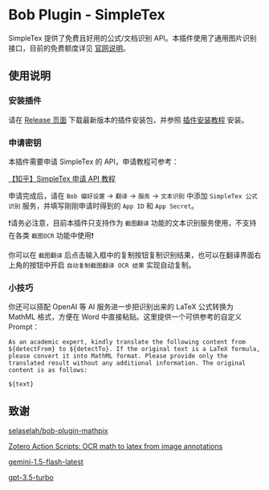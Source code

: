 # Bob Plugin - SimpleTex

SimpleTex 提供了免费且好用的公式/文档识别 API。本插件使用了通用图片识别接口，目前的免费额度详见 [官网说明](https://simpletex.cn/api)。

## 使用说明

### 安装插件

请在 [Release 页面](https://github.com/wakewon/bob-plugin-simpletex/releases/latest) 下载最新版本的插件安装包，并参照 [插件安装教程](https://bobtranslate.com/guide/advance/plugin.html) 安装。

### 申请密钥

本插件需要申请 SimpleTex 的 API，申请教程可参考：

[【知乎】SimpleTex 申请 API 教程](https://zhuanlan.zhihu.com/p/695315620)

申请完成后，请在 `Bob 偏好设置` -> `翻译` -> `服务` -> `文本识别` 中添加 `SimpleTex 公式识别` 服务，并填写刚刚申请时得到的 `App ID` 和 `App Secret`。

❗️请务必注意，目前本插件只支持作为 `截图翻译` 功能的文本识别服务使用，不支持在各类 `截图OCR` 功能中使用❗️

你可以在 `截图翻译` 后点击输入框中的复制按钮复制识别结果，也可以在翻译界面右上角的按钮中开启 `自动复制截图翻译 OCR 结果` 实现自动复制。

### 小技巧

你还可以搭配 OpenAI 等 AI 服务进一步把识别出来的 LaTeX 公式转换为 MathML 格式，方便在 Word 中直接粘贴。这里提供一个可供参考的自定义 Prompt：

```
As an academic expert, kindly translate the following content from ${detectFrom} to ${detectTo}. If the original text is a LaTeX formula, please convert it into MathML format. Please provide only the translated result without any additional information. The original content is as follows:

${text}
```

## 致谢

[selaselah/bob-plugin-mathpix](https://github.com/selaselah/bob-plugin-mathpix)

[Zotero Action Scripts: OCR math to latex from image annotations](https://github.com/windingwind/zotero-actions-tags/discussions/220)

[gemini-1.5-flash-latest](https://ai.google.dev/gemini-api)

[gpt-3.5-turbo](https://openai.com/api/)
